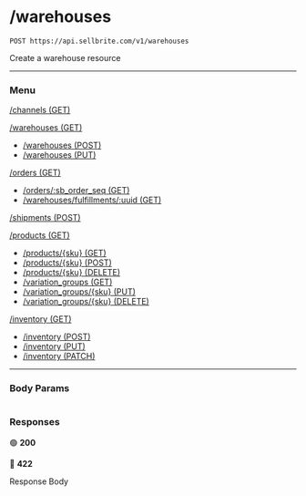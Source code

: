 # /warehouses

```
POST https://api.sellbrite.com/v1/warehouses
```

Create a warehouse resource

---

### Menu

[/channels (GET)](channels)

[/warehouses (GET)](warehouses)
  * [/warehouses (POST)](warehouses-post)
  * [/warehouses (PUT)](warehouses-put)

[/orders (GET)](orders)
  * [/orders/:sb_order_seq (GET)](orders-sb-order)
  * [/warehouses/fulfillments/:uuid (GET)](orders-fulfillments)

[/shipments (POST)](shipments)

[/products (GET)](products)
  * [/products/{sku} (GET)](products-sku-get)
  * [/products/{sku} (POST)](products-sku-post)
  * [/products/{sku} (DELETE)](products-sku-delete)
  * [/variation_groups (GET)](products-variation-groups)
  * [/variation_groups/{sku} (PUT)](products-variation-groups-put)
  * [/variation_groups/{sku} (DELETE)](products-variation-groups-delete)
  
[/inventory (GET)](inventory)
  * [/inventory (POST)](inventory-post)
  * [/inventory (PUT)](inventory-put)
  * [/inventory (PATCH)](inventory-patch)
  
---

### Body Params

```
```



### Responses

🟢 **200** 



🔴 **422** 

Response Body 

